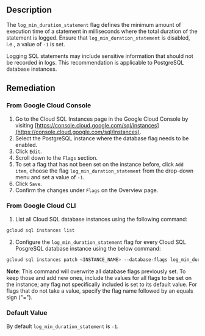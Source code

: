 ## Description

The `log_min_duration_statement` flag defines the minimum amount of execution time of a statement in milliseconds where the total duration of the statement is logged. Ensure that `log_min_duration_statement` is disabled, i.e., a value of `-1` is set.

Logging SQL statements may include sensitive information that should not be recorded in logs. This recommendation is applicable to PostgreSQL database instances.

## Remediation

### From Google Cloud Console

1. Go to the Cloud SQL Instances page in the Google Cloud Console by visiting [https://console.cloud.google.com/sql/instances](https://console.cloud.google.com/sql/instances).
2. Select the PostgreSQL instance where the database flag needs to be enabled.
3. Click `Edit`.
4. Scroll down to the `Flags` section.
5. To set a flag that has not been set on the instance before, click `Add item`, choose the flag `log_min_duration_statement` from the drop-down menu and set a value of `-1`.
6. Click `Save`.
7. Confirm the changes under `Flags` on the Overview page.

### From Google Cloud CLI

1. List all Cloud SQL database instances using the following command:

```bash
gcloud sql instances list
```

2. Configure the `log_min_duration_statement` flag for every Cloud SQL PosgreSQL database instance using the below command:

```bash
gcloud sql instances patch <INSTANCE_NAME> --database-flags log_min_duration_statement=-1
```

**Note**: This command will overwrite all database flags previously set. To keep those and add new ones, include the values for all flags to be set on the instance; any flag not specifically included is set to its default value. For flags that do not take a value, specify the flag name followed by an equals sign ("=").

### Default Value

By default `log_min_duration_statement` is `-1`.
